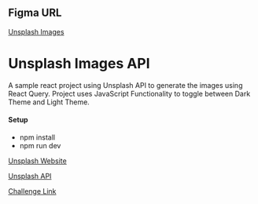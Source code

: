## Figma URL

[Unsplash Images](https://www.figma.com/file/O2MaAAlr4nznh7m53azatL/Unsplash-images?node-id=0%3A1&t=cYDOCgqOs9IX2If0-1)

# Unsplash Images API

A sample react project using Unsplash API to generate the images using React Query. Project uses JavaScript Functionality to toggle between Dark Theme and Light Theme.

#### Setup

- npm install
- npm run dev

[Unsplash Website](https://unsplash.com/)

[Unsplash API](https://unsplash.com/developers)

[Challenge Link](https://github.com/john-smilga/react-course-v3/tree/main/07-unsplash-images/starter)
